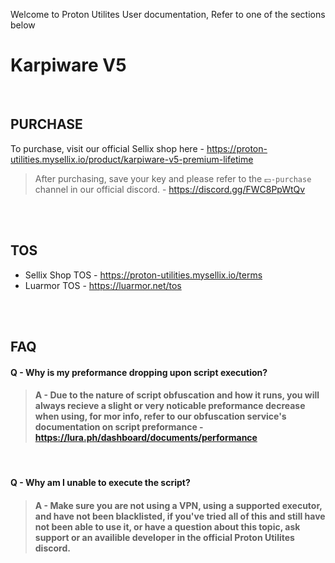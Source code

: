 Welcome to Proton Utilites User documentation, Refer to one of the sections below

# Karpiware V5
 <br>
 
  ## PURCHASE
   To purchase, visit our official Sellix shop here - https://proton-utilities.mysellix.io/product/karpiware-v5-premium-lifetime
    <br>
  > After purchasing, save your key and please refer to the ```⁠💵-purchase``` channel in our official discord. - https://discord.gg/FWC8PpWtQv

 <br>
   <br>

   ## TOS
  * Sellix Shop TOS - https://proton-utilities.mysellix.io/terms<br>
  * Luarmor TOS - https://luarmor.net/tos
  <br>
  <br>


## FAQ



#### Q - Why is my preformance dropping upon script execution?

> #### A - Due to the nature of script obfuscation and how it runs, you will always recieve a slight or very noticable preformance decrease when using, for mor info, refer to our obfuscation service's documentation on script preformance - https://lura.ph/dashboard/documents/performance
  <br>
  
#### Q - Why am I unable to execute the script?

 > #### A - Make sure you are not using a VPN, using a supported executor, and have not been blacklisted, if you've tried all of this and still have not been able to use it, or have a question about this topic, ask support or an availible developer in the official Proton Utilites discord.

<br>
